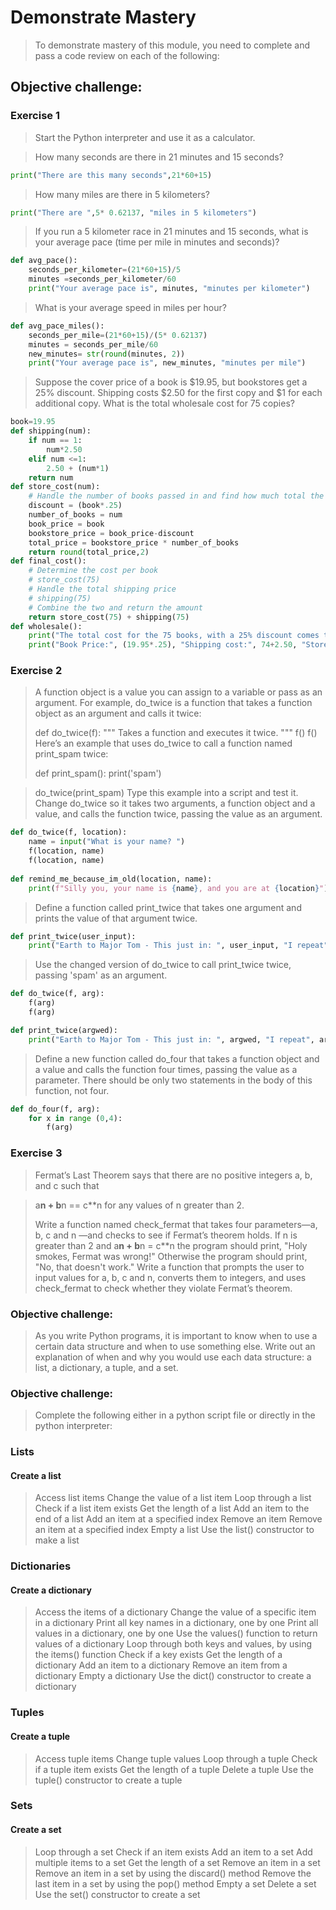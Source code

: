 # Demonstrate Mastery

> To demonstrate mastery of this module, you need to complete and pass a code review on each of the following:

## Objective challenge:

### Exercise 1

> Start the Python interpreter and use it as a calculator.

> How many seconds are there in 21 minutes and 15 seconds?
```python
print("There are this many seconds",21*60+15)
```
> How many miles are there in 5 kilometers?
```python
print("There are ",5* 0.62137, "miles in 5 kilometers")
```
> If you run a 5 kilometer race in 21 minutes and 15 seconds, what is your average pace (time per mile in minutes and seconds)?
```python
def avg_pace():
    seconds_per_kilometer=(21*60+15)/5
    minutes =seconds_per_kilometer/60
    print("Your average pace is", minutes, "minutes per kilometer")
```
> What is your average speed in miles per hour?

```python
def avg_pace_miles():
    seconds_per_mile=(21*60+15)/(5* 0.62137)
    minutes = seconds_per_mile/60
    new_minutes= str(round(minutes, 2))
    print("Your average pace is", new_minutes, "minutes per mile")
```

> Suppose the cover price of a book is $19.95, but bookstores get a 25% discount. Shipping costs $2.50 for the first copy and $1 
>for each additional copy. What is the total wholesale cost for 75 copies?
```python
book=19.95
def shipping(num):
    if num == 1:
        num*2.50
    elif num <=1:
        2.50 + (num*1)
    return num
def store_cost(num):
    # Handle the number of books passed in and find how much total the books will cost in the end 
    discount = (book*.25)
    number_of_books = num
    book_price = book
    bookstore_price = book_price-discount
    total_price = bookstore_price * number_of_books
    return round(total_price,2)   
def final_cost():
    # Determine the cost per book
    # store_cost(75)
    # Handle the total shipping price
    # shipping(75)
    # Combine the two and return the amount
    return store_cost(75) + shipping(75)
def wholesale():
    print("The total cost for the 75 books, with a 25% discount comes to", final_cost())
    print("Book Price:", (19.95*.25), "Shipping cost:", 74+2.50, "Store Price: ", ((19.95*.25) * 75), "Total Price:", round((((19.95*.75) * 75) + 74+2.50), 2 ))
```

### Exercise 2

> A function object is a value you can assign to a variable or pass as an argument. For example, do_twice is a function that takes 
>a function object as an argument and calls it twice:
>
> def do_twice(f):
> """
> Takes a function and executes it twice.
> """
> f()
> f()
> Here’s an example that uses do_twice to call a function named print_spam twice:
>
> def print_spam():
> print('spam')

> do_twice(print_spam)
> Type this example into a script and test it.
> Change do_twice so it takes two arguments, a function object and a value, and calls the function twice, passing the value as an argument.
```python
def do_twice(f, location):
    name = input("What is your name? ")
    f(location, name)
    f(location, name)
    
def remind_me_because_im_old(location, name):
    print(f"Silly you, your name is {name}, and you are at {location}")
```

> Define a function called print_twice that takes one argument and prints the value of that argument twice.
```python
def print_twice(user_input):
    print("Earth to Major Tom - This just in: ", user_input, "I repeat", user_input)
```

> Use the changed version of do_twice to call print_twice twice, passing 'spam' as an argument.
```python
def do_twice(f, arg):
    f(arg)
    f(arg)

def print_twice(argwed):
    print("Earth to Major Tom - This just in: ", argwed, "I repeat", argwed)
```


> Define a new function called do_four that takes a function object and a value and calls the function four times, passing the value as 
>a parameter. There should be only two statements in the body of this function, not four.
```python
def do_four(f, arg):
    for x in range (0,4):
        f(arg)
```

    
### Exercise 3

> Fermat’s Last Theorem says that there are no positive integers a, b, and c such that

> a**n + b**n == c\*\*n
> for any values of n greater than 2.
>
> Write a function named check_fermat that takes four parameters—a, b, c and n —and checks to see if Fermat’s theorem holds. If n is 
>greater than 2 and a**n + b**n = c\*\*n the program should print, "Holy smokes, Fermat was wrong!" Otherwise the program should print, 
>"No, that doesn't work."
> Write a function that prompts the user to input values for a, b, c and n, converts them to integers, and uses check_fermat to check 
>whether they violate Fermat’s theorem.

### Objective challenge:

> As you write Python programs, it is important to know when to use a certain data structure and when to use something else. Write out 
>an explanation of when and why you would use each data structure: a list, a dictionary, a tuple, and a set.

### Objective challenge:

> Complete the following either in a python script file or directly in the python interpreter:

### Lists

#### Create a list

> Access list items
> Change the value of a list item
> Loop through a list
> Check if a list item exists
> Get the length of a list
> Add an item to the end of a list
> Add an item at a specified index
> Remove an item
> Remove an item at a specified index
> Empty a list
> Use the list() constructor to make a list

### Dictionaries

#### Create a dictionary

> Access the items of a dictionary
> Change the value of a specific item in a dictionary
> Print all key names in a dictionary, one by one
> Print all values in a dictionary, one by one
> Use the values() function to return values of a dictionary
> Loop through both keys and values, by using the items() function
> Check if a key exists
> Get the length of a dictionary
> Add an item to a dictionary
> Remove an item from a dictionary
> Empty a dictionary
> Use the dict() constructor to create a dictionary

### Tuples

#### Create a tuple

> Access tuple items
> Change tuple values
> Loop through a tuple
> Check if a tuple item exists
> Get the length of a tuple
> Delete a tuple
> Use the tuple() constructor to create a tuple

### Sets

#### Create a set

> Loop through a set
> Check if an item exists
> Add an item to a set
> Add multiple items to a set
> Get the length of a set
> Remove an item in a set
> Remove an item in a set by using the discard() method
> Remove the last item in a set by using the pop() method
> Empty a set
> Delete a set
> Use the set() constructor to create a set
